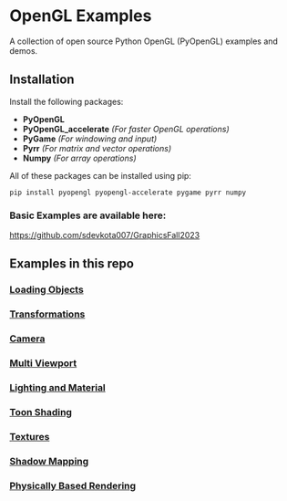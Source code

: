 # OpenGL Examples

A collection of open source Python OpenGL (PyOpenGL) examples and demos.

## Installation

Install the following packages:
 - **PyOpenGL** 
 - **PyOpenGL_accelerate** _(For faster OpenGL operations)_
 - **PyGame** _(For windowing and input)_
 - **Pyrr** _(For matrix and vector operations)_
 - **Numpy** _(For array operations)_

All of these packages can be installed using pip:
```
pip install pyopengl pyopengl-accelerate pygame pyrr numpy
```

### Basic Examples are available here: 
https://github.com/sdevkota007/GraphicsFall2023

## Examples in this repo

### [Loading Objects](3_loadingObjects)

### [Transformations](4_transformations)

### [Camera](5_camera)

### [Multi Viewport](6_multiViewport)

### [Lighting and Material](7_lightingAndMaterial)

### [Toon Shading](8_toonShading)

### [Textures](9_textures)

### [Shadow Mapping](10_shadowMapping)

### [Physically Based Rendering](11_PBR)

